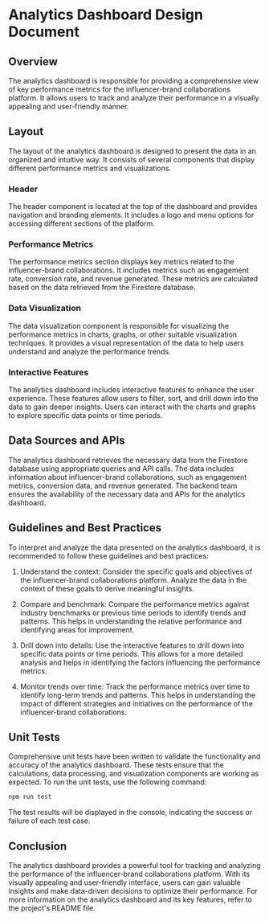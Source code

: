 # Analytics Dashboard Design Document

## Overview
The analytics dashboard is responsible for providing a comprehensive view of key performance metrics for the influencer-brand collaborations platform. It allows users to track and analyze their performance in a visually appealing and user-friendly manner.

## Layout
The layout of the analytics dashboard is designed to present the data in an organized and intuitive way. It consists of several components that display different performance metrics and visualizations.

### Header
The header component is located at the top of the dashboard and provides navigation and branding elements. It includes a logo and menu options for accessing different sections of the platform.

### Performance Metrics
The performance metrics section displays key metrics related to the influencer-brand collaborations. It includes metrics such as engagement rate, conversion rate, and revenue generated. These metrics are calculated based on the data retrieved from the Firestore database.

### Data Visualization
The data visualization component is responsible for visualizing the performance metrics in charts, graphs, or other suitable visualization techniques. It provides a visual representation of the data to help users understand and analyze the performance trends.

### Interactive Features
The analytics dashboard includes interactive features to enhance the user experience. These features allow users to filter, sort, and drill down into the data to gain deeper insights. Users can interact with the charts and graphs to explore specific data points or time periods.

## Data Sources and APIs
The analytics dashboard retrieves the necessary data from the Firestore database using appropriate queries and API calls. The data includes information about influencer-brand collaborations, such as engagement metrics, conversion data, and revenue generated. The backend team ensures the availability of the necessary data and APIs for the analytics dashboard.

## Guidelines and Best Practices
To interpret and analyze the data presented on the analytics dashboard, it is recommended to follow these guidelines and best practices:

1. Understand the context: Consider the specific goals and objectives of the influencer-brand collaborations platform. Analyze the data in the context of these goals to derive meaningful insights.

2. Compare and benchmark: Compare the performance metrics against industry benchmarks or previous time periods to identify trends and patterns. This helps in understanding the relative performance and identifying areas for improvement.

3. Drill down into details: Use the interactive features to drill down into specific data points or time periods. This allows for a more detailed analysis and helps in identifying the factors influencing the performance metrics.

4. Monitor trends over time: Track the performance metrics over time to identify long-term trends and patterns. This helps in understanding the impact of different strategies and initiatives on the performance of the influencer-brand collaborations.

## Unit Tests
Comprehensive unit tests have been written to validate the functionality and accuracy of the analytics dashboard. These tests ensure that the calculations, data processing, and visualization components are working as expected. To run the unit tests, use the following command:

```bash
npm run test
```

The test results will be displayed in the console, indicating the success or failure of each test case.

## Conclusion
The analytics dashboard provides a powerful tool for tracking and analyzing the performance of the influencer-brand collaborations platform. With its visually appealing and user-friendly interface, users can gain valuable insights and make data-driven decisions to optimize their performance. For more information on the analytics dashboard and its key features, refer to the project's README file.